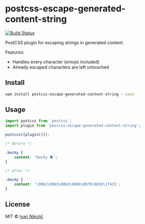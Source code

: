 # postcss-escape-generated-content-string

[![Build Status][ci-img]][ci]

PostCSS plugin for escaping strings in generated content.

Features:

-   Handles every character (emojis included)
-   Already escaped characters are left untouched

## Install

```sh
npm install postcss-escape-generated-content-string --save
```

## Usage

```js
import postcss from 'postcss';
import plugin from 'postcss-escape-generated-content-string';

postcss([plugin()]);
```

```css
/* Before */

.becky {
	content: 'becky 🐕';
}

/* After */

.becky {
	content: '\0062\0065\0063\006b\0079\0020\1f415';
}
```

## License

MIT © [Ivan Nikolić](http://ivannikolic.com)

<!-- prettier-ignore-start -->

[ci]: https://travis-ci.com/niksy/postcss-escape-generated-content-string
[ci-img]: https://travis-ci.com/niksy/postcss-escape-generated-content-string.svg?branch=master

<!-- prettier-ignore-end -->
